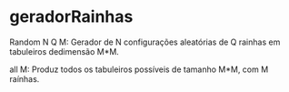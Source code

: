 # geradorRainhas

Random N Q M:
Gerador de N configurações aleatórias de Q rainhas em tabuleiros dedimensão M*M.

all M: 
Produz todos os tabuleiros possíveis de tamanho M*M, com M raínhas.

